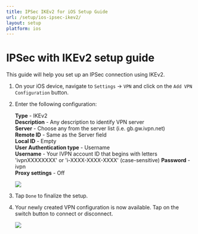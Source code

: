 ```yaml
---
title: IPSec IKEv2 for iOS Setup Guide
url: /setup/ios-ipsec-ikev2/
layout: setup
platform: ios
---
```

# IPSec with IKEv2 setup guide

This guide will help you set up an IPSec connection using IKEv2.

1.  On your iOS device, navigate to `Settings` -> `VPN` and click on the `Add VPN Configuration` button.

2.  Enter the following configuration:

    **Type** - IKEv2  
    **Description** - Any description to identify VPN server  
    **Server** - Choose any from the server list (i.e. gb.gw.ivpn.net)  
    **Remote ID** - Same as the Server field  
    **Local ID** - Empty  
    **User Authentication type** - Username  
    **Username** - Your IVPN account ID that begins with letters 'ivpnXXXXXXXX' or 'i-XXXX-XXXX-XXXX' (case-sensitive) 
    **Password** - ivpn  
    **Proxy settings** - Off  

    ![](/images-static/uploads/ios-ipsec-with-ikev2-01.jpg)

3.  Tap `Done` to finalize the setup.

4.  Your newly created VPN configuration is now available. Tap on the switch button to connect or disconnect.

    ![](/images-static/uploads/ios-ipsec-with-ikev2-02.jpg)
